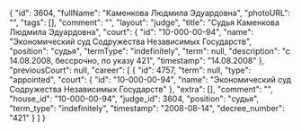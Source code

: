 {
    "id": 3604,
    "fullName": "Каменкова Людмила Эдуардовна",
    "photoURL": "",
    "tags": [],
    "comment": "",
    "layout": "judge",
    "title": "Судья Каменкова Людмила Эдуардовна",
    "court": {
        "id": "10-000-00-94",
        "name": "Экономический суд Содружества Независимых Государств",
        "position": "судья",
        "termType": "indefinitely",
        "term": null,
        "description": "c 14.08.2008, бессрочно, по указу 421",
        "timestamp": "14.08.2008"
    },
    "previousCourt": null,
    "career": [
        {
            "id": 4757,
            "term": null,
            "type": "appointed",
            "court": {
                "id": "10-000-00-94",
                "name": "Экономический суд Содружества Независимых Государств"
            },
            "extra": [],
            "comment": "",
            "house_id": "10-000-00-94",
            "judge_id": 3604,
            "position": "судья",
            "term_type": "indefinitely",
            "timestamp": "2008-08-14",
            "decree_number": "421"
        }
    ]
}